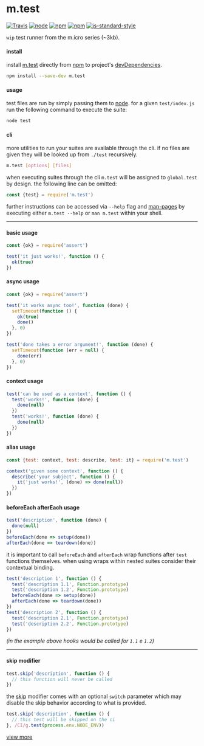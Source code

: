 # m.test
[![Travis](https://img.shields.io/travis/ivoputzer/m.test.svg?style=flat-square)](https://travis-ci.org/ivoputzer/m.test) [![node](https://img.shields.io/node/v/m.test.svg?style=flat-square)](https://nodejs.org/docs/v6.0.0/api) [![npm](https://img.shields.io/npm/v/m.test.svg?style=flat-square)](https://www.npmjs.com/package/m.test) [![npm](https://img.shields.io/npm/l/m.test.svg?style=flat-square)](https://spdx.org/licenses/MIT) [![js-standard-style](https://img.shields.io/badge/standard-javascript-yellow.svg?style=flat-square)](http://standardjs.com/)

`wip` test runner from the m.icro series (~3kb).

#### install

install [m.test](https://github.com/ivoputzer/m.test) directly from [npm](https://www.npmjs.com) to project's [devDependencies](https://docs.npmjs.com/files/package.json#devdependencies).

```sh
npm install --save-dev m.test
```

#### usage

test files are run by simply passing them to [node](https://nodejs.org). for a given `test/index.js` run the following command to execute the suite:

```sh
node test
```

#### cli

more utilities to run your suites are available through the cli. if no files are given they will be looked up from `./test` recursively.

```sh
m.test [options] [files]
```

when executing suites through the cli `m.test` will be assigned to `global.test` by design. the following line can be omitted:

```javascript
const {test} = require('m.test')
```

further instructions can be accessed via `--help` flag and [man-pages](https://github.com/ivoputzer/m.test/tree/master/man) by executing either `m.test --help` or `man m.test` within your shell.

---

#### basic usage

```javascript
const {ok} = require('assert')

test('it just works!', function () {
  ok(true)
})
```

#### async usage

```javascript
const {ok} = require('assert')

test('it works async too!', function (done) {
  setTimeout(function () {
    ok(true)
    done()
  }, 0)
})

test('done takes a error argument!', function (done) {
  setTimeout(function (err = null) {
    done(err)
  }, 0)
})
```

#### context usage

```javascript
test('can be used as a context', function () {
  test('works!', function (done) {
    done(null)
  })
  test('works!', function (done) {
    done(null)
  })
})
```

#### alias usage

```javascript
const {test: context, test: describe, test: it} = require('m.test')

context('given some context', function () {
  describe('your subject', function () {
    it('just works!', (done) => done(null))
  })
})
```

#### beforeEach afterEach usage

```javascript
test('description', function (done) {
  done(null)
})
beforeEach(done => setup(done))
afterEach(done => teardown(done))
```

it is important to call `beforeEach` and `afterEach` wrap functions after `test` functions themselves. when using wraps within nested suites consider their contextual binding.

```javascript
test('description 1', function () {
  test('description 1.1', Function.prototype)
  test('description 1.2', Function.prototype)
  beforeEach(done => setup(done))
  afterEach(done => teardown(done))
})
test('description 2', function () {
  test('description 2.1', Function.prototype)
  test('description 2.2', Function.prototype)
})
```
_(in the example above hooks would be called for `1.1` e `1.2`)_

---

#### skip modifier

```javascript
test.skip('description', function () {
  // this function will never be called
})
```

the [skip](#skip-modifier) modifier comes with an optional `switch` parameter which may disable the skip behavior according to what is provided.

```javascript
test.skip('description', function () {
  // this test will be skipped on the ci
}, /CI/g.test(process.env.NODE_ENV))
```

[view more](https://github.com/ivoputzer/m.test/tree/master/test)
